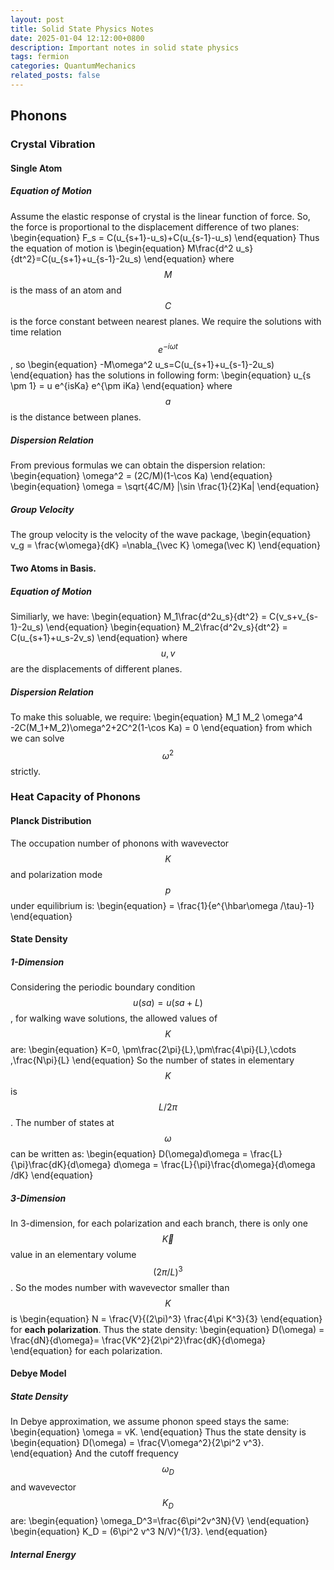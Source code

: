 ```yaml
---
layout: post
title: Solid State Physics Notes
date: 2025-01-04 12:12:00+0800
description: Important notes in solid state physics 
tags: fermion
categories: QuantumMechanics
related_posts: false
---
```


## Phonons
### Crystal Vibration
#### Single Atom
##### Equation of Motion
Assume the elastic response of crystal is the linear function of force. So, the force is proportional to the displacement difference of two planes:
\begin{equation}
F_s = C(u_{s+1}-u_s)+C(u_{s-1}-u_s)
\end{equation}
Thus the equation of motion is
\begin{equation}
M\frac{d^2 u_s}{dt^2}=C(u_{s+1}+u_{s-1}-2u_s)
\end{equation}
where $$M$$ is the mass of an atom and $$C$$ is the force constant between nearest planes.
We require the solutions with time relation $$e^{-i\omega t}$$, so
\begin{equation}
-M\omega^2 u_s=C(u_{s+1}+u_{s-1}-2u_s)
\end{equation}
has the solutions in following form:
\begin{equation}
u_{s \pm 1} = u e^{isKa} e^{\pm iKa}
\end{equation}
where $$a$$ is the distance between planes.
##### Dispersion Relation
From previous formulas we can obtain the dispersion relation:
\begin{equation}
\omega^2 = (2C/M)(1-\cos Ka)
\end{equation}
\begin{equation}
\omega = \sqrt{4C/M} |\sin \frac{1}{2}Ka|
\end{equation}

##### Group Velocity
The group velocity is the velocity of the wave package,
\begin{equation}
v_g = \frac{w\omega}{dK} =\nabla_{\vec K} \omega(\vec K)
\end{equation}
#### Two Atoms in Basis.
##### Equation of Motion
Similiarly, we have:
\begin{equation}
M_1\frac{d^2u_s}{dt^2} = C(v_s+v_{s-1}-2u_s)
\end{equation}
\begin{equation}
M_2\frac{d^2v_s}{dt^2} = C(u_{s+1}+u_s-2v_s)
\end{equation}
where $$u,v$$ are the displacements of different planes. 
##### Dispersion Relation
To make this soluable, we require:
\begin{equation}
M_1 M_2 \omega^4 -2C(M_1+M_2)\omega^2+2C^2(1-\cos Ka) = 0
\end{equation}
from which we can solve $$\omega^2$$ strictly.

### Heat Capacity of Phonons
#### Planck Distribution
The occupation number of phonons with wavevector $$K$$ and polarization mode $$p$$ under equilibrium is:
\begin{equation}
<n> = \frac{1}{e^{\hbar\omega /\tau}-1}
\end{equation}
#### State Density
##### 1-Dimension
Considering the periodic boundary condition $$u(sa) = u(sa+L)$$, for walking wave solutions, the allowed values of $$K$$ are:
\begin{equation}
K=0, \pm\frac{2\pi}{L},\pm\frac{4\pi}{L},\cdots ,\frac{N\pi}{L}
\end{equation}
So the number of states in elementary $$K$$ is $$L/2\pi$$. The number of states at $$\omega$$ can be written as:
\begin{equation}
D(\omega)d\omega = \frac{L}{\pi}\frac{dK}{d\omega} d\omega = \frac{L}{\pi}\frac{d\omega}{d\omega /dK}
\end{equation}
##### 3-Dimension
In 3-dimension, for each polarization and each branch, there is only one $$\vec K$$ value in an elementary volume $$(2\pi /L)^3$$.
So the modes number with wavevector smaller than $$K$$ is 
\begin{equation}
N = \frac{V}{(2\pi)^3} \frac{4\pi K^3}{3}
\end{equation}
for **each polarization**. Thus the state density:
\begin{equation}
D(\omega) = \frac{dN}{d\omega}= \frac{VK^2}{2\pi^2}\frac{dK}{d\omega}
\end{equation}
for each polarization.
#### Debye Model
##### State Density
In Debye approximation, we assume phonon speed stays the same:
\begin{equation}
\omega = vK.
\end{equation}
Thus the state density is
\begin{equation}
D(\omega) = \frac{V\omega^2}{2\pi^2 v^3}.
\end{equation}
And the cutoff frequency $$\omega_D$$ and wavevector $$K_D$$ are:
\begin{equation}
\omega_D^3=\frac{6\pi^2v^3N}{V}
\end{equation}
\begin{equation}
K_D = (6\pi^2 v^3 N/V)^{1/3}.
\end{equation}
##### Internal Energy





